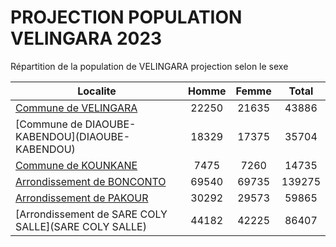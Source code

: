# PROJECTION POPULATION VELINGARA 2023
	
Répartition de la population de VELINGARA projection selon le sexe
	
| Localite  | Homme | Femme | Total |
| --------- |:-----:|:-----:|:-----:|
| [Commune de VELINGARA](VELINGARA) | 22250 | 21635 | 43886 |
| [Commune de DIAOUBE- KABENDOU](DIAOUBE- KABENDOU) | 18329 | 17375 | 35704 |
| [Commune de KOUNKANE](KOUNKANE) | 7475 | 7260 | 14735 |
| [Arrondissement de BONCONTO](BONCONTO) | 69540 | 69735 | 139275 |
| [Arrondissement de PAKOUR](PAKOUR) | 30292 | 29573 | 59865 |
| [Arrondissement de SARE COLY SALLE](SARE COLY SALLE) | 44182 | 42225 | 86407 |
